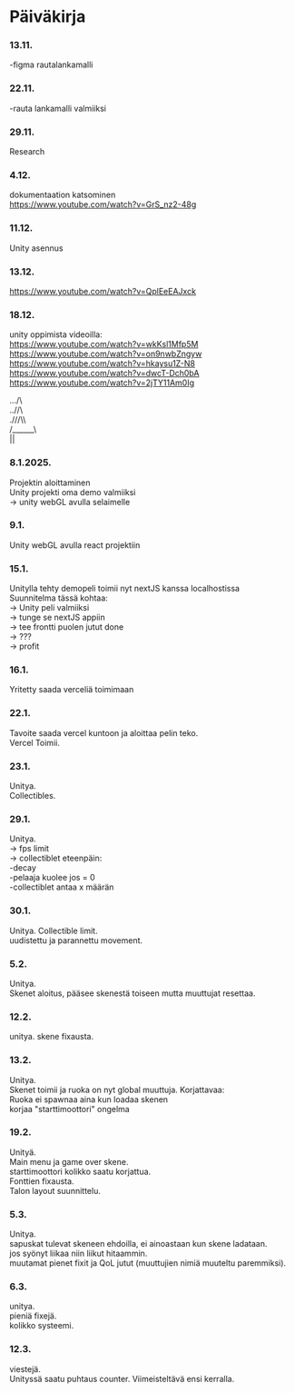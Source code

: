 # Päiväkirja

### 13.11.
-figma rautalankamalli

### 22.11.
-rauta lankamalli valmiiksi

### 29.11.
Research

### 4.12.
dokumentaation katsominen   
https://www.youtube.com/watch?v=GrS_nz2-48g   

### 11.12.
Unity asennus

### 13.12.
https://www.youtube.com/watch?v=QplEeEAJxck   

### 18.12. 

unity oppimista videoilla:   
https://www.youtube.com/watch?v=wkKsl1Mfp5M    
https://www.youtube.com/watch?v=on9nwbZngyw   
https://www.youtube.com/watch?v=hkaysu1Z-N8   
https://www.youtube.com/watch?v=dwcT-Dch0bA   
https://www.youtube.com/watch?v=2jTY11Am0Ig   

.../\      
..//\\     
.///\\\    
/______\    
   ||   


### 8.1.2025.   
Projektin aloittaminen   
Unity projekti oma demo valmiiksi   
-> unity webGL avulla selaimelle   



### 9.1.
Unity webGL avulla react projektiin

### 15.1.   
Unitylla tehty demopeli toimii nyt nextJS kanssa localhostissa   
Suunnitelma tässä kohtaa:   
-> Unity peli valmiiksi   
-> tunge se nextJS appiin   
-> tee frontti puolen jutut done   
-> ???   
-> profit   

### 16.1.   
Yritetty saada verceliä toimimaan   

### 22.1.
Tavoite saada vercel kuntoon ja aloittaa pelin teko.   
Vercel Toimii.   

### 23.1.
Unitya.   
Collectibles.   

### 29.1.
Unitya.   
-> fps limit   
-> collectiblet eteenpäin:   
     -decay   
     -pelaaja kuolee jos = 0   
     -collectiblet antaa x määrän   

### 30.1.   
Unitya.
Collectible limit.   
uudistettu ja parannettu movement.

### 5.2.   
Unitya.   
Skenet aloitus, pääsee skenestä toiseen mutta muuttujat resettaa.

### 12.2.   
unitya. skene fixausta.   

### 13.2.   
Unitya.   
Skenet toimii ja ruoka on nyt global muuttuja. Korjattavaa:   
Ruoka ei spawnaa aina kun loadaa skenen   
korjaa "starttimoottori" ongelma    

### 19.2.
Unityä.   
Main menu ja game over skene.   
starttimoottori kolikko saatu korjattua.   
Fonttien fixausta.   
Talon layout suunnittelu.   

### 5.3.
Unitya.   
sapuskat tulevat skeneen ehdoilla, ei ainoastaan kun skene ladataan.   
jos syönyt liikaa niin liikut hitaammin.   
muutamat pienet fixit ja QoL jutut (muuttujien nimiä muuteltu paremmiksi).   

### 6.3.
unitya.   
pieniä fixejä.   
kolikko systeemi.   

### 12.3.
viestejä.   
Unityssä saatu puhtaus counter. Viimeisteltävä ensi kerralla.
